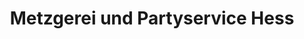 ---
title: "Metzgerei und Partyservice Hess"
url: /otterberg/metzgerei-und-partyservice-hess/
shop: Metzgerei
---